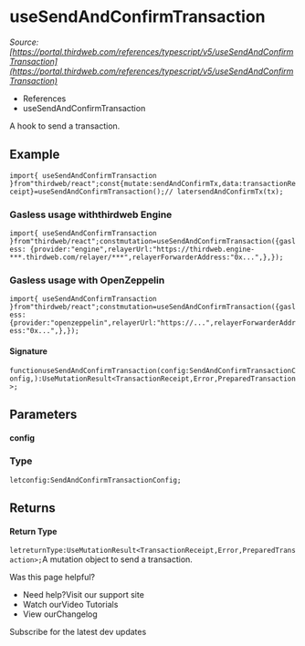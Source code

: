 # useSendAndConfirmTransaction

*Source: [https://portal.thirdweb.com/references/typescript/v5/useSendAndConfirmTransaction](https://portal.thirdweb.com/references/typescript/v5/useSendAndConfirmTransaction)*

* References
* useSendAndConfirmTransaction

A hook to send a transaction.

## Example

`import{ useSendAndConfirmTransaction }from"thirdweb/react";const{mutate:sendAndConfirmTx,data:transactionReceipt}=useSendAndConfirmTransaction();// latersendAndConfirmTx(tx);`
### Gasless usage withthirdweb Engine

`import{ useSendAndConfirmTransaction }from"thirdweb/react";constmutation=useSendAndConfirmTransaction({gasless: {provider:"engine",relayerUrl:"https://thirdweb.engine-***.thirdweb.com/relayer/***",relayerForwarderAddress:"0x...",},});`
### Gasless usage with OpenZeppelin

`import{ useSendAndConfirmTransaction }from"thirdweb/react";constmutation=useSendAndConfirmTransaction({gasless: {provider:"openzeppelin",relayerUrl:"https://...",relayerForwarderAddress:"0x...",},});`
#### Signature

`functionuseSendAndConfirmTransaction(config:SendAndConfirmTransactionConfig,):UseMutationResult<TransactionReceipt,Error,PreparedTransaction>;`
## Parameters

#### config

### Type

`letconfig:SendAndConfirmTransactionConfig;`
## Returns

#### Return Type

`letreturnType:UseMutationResult<TransactionReceipt,Error,PreparedTransaction>;`A mutation object to send a transaction.

Was this page helpful?

* Need help?Visit our support site
* Watch ourVideo Tutorials
* View ourChangelog

Subscribe for the latest dev updates

